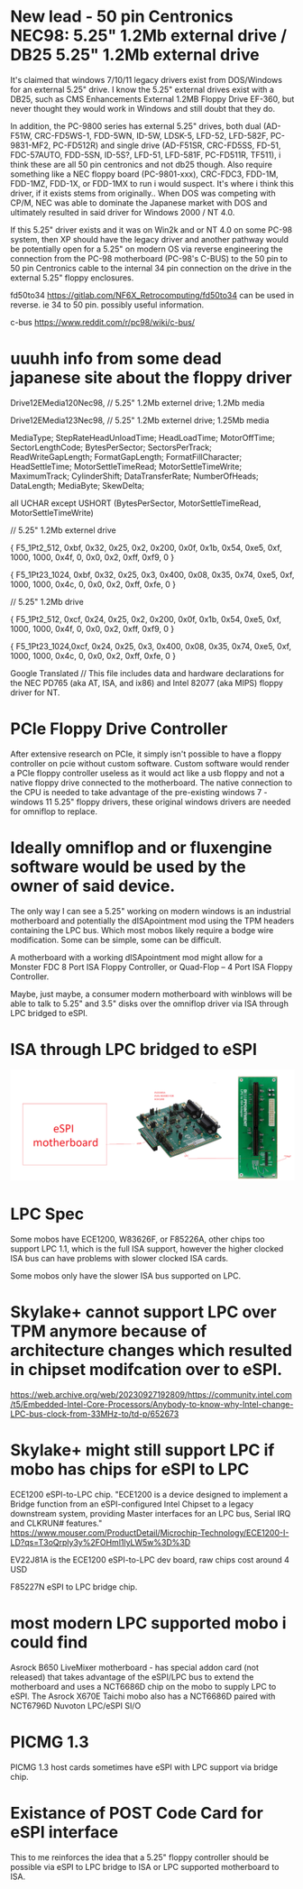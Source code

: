 # New lead - 50 pin Centronics NEC98: 5.25" 1.2Mb external drive / DB25 5.25" 1.2Mb external drive 
It's claimed that windows 7/10/11 legacy drivers exist from DOS/Windows for an external 5.25" drive. I know the 5.25" external drives exist with a DB25, such as CMS Enhancements External 1.2MB Floppy Drive EF-360, but never thought they would work in Windows and still doubt that they do.

In addition, the PC-9800 series has external 5.25" drives, both dual (AD-F51W, CRC-FD5WS-1, FDD-5WN, ID-5W, LDSK-5, LFD-52, LFD-582F, PC-9831-MF2, PC-FD512R) and single drive (AD-F51SR, CRC-FD5SS, FD-51, FDC-57AUTO, FDD-5SN, ID-5S?, LFD-51, LFD-581F, PC-FD511R, TF511), i think these are all 50 pin centronics and not db25 though. Also require something like a NEC floppy board (PC-9801-xxx), CRC-FDC3, FDD-1M, FDD-1MZ, FDD-1X, or FDD-1MX to run i would suspect. It's where i think this driver, if it exists stems from originally.. When DOS was competing with CP/M, NEC was able to dominate the Japanese market with DOS and ultimately resulted in said driver for Windows 2000 / NT 4.0.

If this 5.25" driver exists and it was on Win2k and or NT 4.0 on some PC-98 system, then XP should have the legacy driver and another pathway would be potentially open for a 5.25" on modern OS via reverse engineering the connection from the PC-98 motherboard (PC-98's C-BUS) to the 50 pin to 50 pin Centronics cable to the internal 34 pin connection on the drive in the external 5.25" floppy enclosures.

fd50to34 https://gitlab.com/NF6X_Retrocomputing/fd50to34 can be used in reverse. ie 34 to 50 pin. possibly useful information.

c-bus https://www.reddit.com/r/pc98/wiki/c-bus/

# uuuhh info from some dead japanese site about the floppy driver
Drive12EMedia120Nec98,                 //  5.25" 1.2Mb externel drive; 1.2Mb   media

Drive12EMedia123Nec98,                 //  5.25" 1.2Mb externel drive; 1.25Mb   media


MediaType; StepRateHeadUnloadTime; HeadLoadTime; MotorOffTime; SectorLengthCode; BytesPerSector; SectorsPerTrack; ReadWriteGapLength; FormatGapLength; FormatFillCharacter; HeadSettleTime; MotorSettleTimeRead; MotorSettleTimeWrite; MaximumTrack; CylinderShift; DataTransferRate; NumberOfHeads; DataLength; MediaByte; SkewDelta; 

all UCHAR except USHORT (BytesPerSector, MotorSettleTimeRead, MotorSettleTimeWrite)

// 5.25" 1.2Mb externel drive

{ F5_1Pt2_512,    0xbf, 0x32, 0x25, 0x2, 0x200, 0x0f, 0x1b, 0x54, 0xe5, 0xf, 1000, 1000, 0x4f, 0, 0x0, 0x2, 0xff, 0xf9, 0 }

{ F5_1Pt23_1024,  0xbf, 0x32, 0x25, 0x3, 0x400, 0x08, 0x35, 0x74, 0xe5, 0xf, 1000, 1000, 0x4c, 0, 0x0, 0x2, 0xff, 0xfe, 0 }


// 5.25" 1.2Mb drive

{ F5_1Pt2_512,  0xcf, 0x24, 0x25, 0x2, 0x200, 0x0f, 0x1b, 0x54, 0xe5, 0xf, 1000, 1000, 0x4f, 0, 0x0, 0x2, 0xff, 0xf9, 0 }

{ F5_1Pt23_1024,0xcf, 0x24, 0x25, 0x3, 0x400, 0x08, 0x35, 0x74, 0xe5, 0xf, 1000, 1000, 0x4c, 0, 0x0, 0x2, 0xff, 0xfe, 0 }

Google Translated
    // This file includes data and hardware declarations for the NEC PD765 (aka AT, ISA, and ix86) and Intel 82077 (aka MIPS) floppy driver for NT.

# PCIe Floppy Drive Controller
After extensive research on PCIe, it simply isn't possible to have a floppy controller on pcie without custom software. Custom software would render a PCIe floppy controller useless as it would act like a usb floppy and not a native floppy drive connected to the motherboard. The native connection to the CPU is needed to take advantage of the pre-existing windows 7 - windows 11 5.25" floppy drivers, these original windows drivers are needed for omniflop to replace. 

# Ideally omniflop and or fluxengine software would be used by the owner of said device.
The only way I can see a 5.25" working on modern windows is an industrial motherboard and potentially the dISApointment mod using the TPM headers containing the LPC bus. Which most mobos likely require a bodge wire modification. Some can be simple, some can be difficult.

A motherboard with a working dISApointment mod might allow for a Monster FDC 8 Port ISA Floppy Controller, or Quad-Flop – 4 Port ISA Floppy Controller.

Maybe, just maybe, a consumer modern motherboard with winblows will be able to talk to 5.25" and 3.5" disks over the omniflop driver via ISA through LPC bridged to eSPI.

# ISA through LPC bridged to eSPI
![ISA through LPC bridged to eSPI](https://github.com/SaxonRah/flop-fpga/blob/main/image.png)

# LPC Spec
Some mobos have ECE1200, W83626F, or F85226A, other chips too support LPC 1.1, which is the full ISA support, however the higher clocked ISA bus can have problems with slower clocked ISA cards. 

Some mobos only have the slower ISA bus supported on LPC.

# Skylake+ cannot support LPC over TPM anymore because of architecture changes which resulted in chipset modifcation over to eSPI.
https://web.archive.org/web/20230927192809/https://community.intel.com/t5/Embedded-Intel-Core-Processors/Anybody-to-know-why-Intel-change-LPC-bus-clock-from-33MHz-to/td-p/652673

# Skylake+ might still support LPC if mobo has chips for eSPI to LPC
ECE1200 eSPI-to-LPC chip. "ECE1200 is a device designed to implement a Bridge function from an eSPI-configured Intel Chipset to a legacy downstream system, providing Master interfaces for an LPC bus, Serial IRQ and CLKRUN# features."
https://www.mouser.com/ProductDetail/Microchip-Technology/ECE1200-I-LD?qs=T3oQrply3y%2FOHml1lyLW5w%3D%3D

EV22J81A is the ECE1200 eSPI-to-LPC dev board, raw chips cost around 4 USD

F85227N eSPI to LPC bridge chip.

# most modern LPC supported mobo i could find 
Asrock B650 LiveMixer motherboard - has special addon card (not released) that takes advantage of the eSPI/LPC bus to extend the motherboard and uses a NCT6686D chip on the mobo to supply LPC to eSPI.
The Asrock X670E Taichi mobo also has a NCT6686D paired with NCT6796D Nuvoton LPC/eSPI SI/O

# PICMG 1.3
PICMG 1.3 host cards sometimes have eSPI with LPC support via bridge chip.

# Existance of POST Code Card for eSPI interface
This to me reinforces the idea that a 5.25" floppy controller should be possible via eSPI to LPC bridge to ISA or LPC supported motherboard to ISA.
